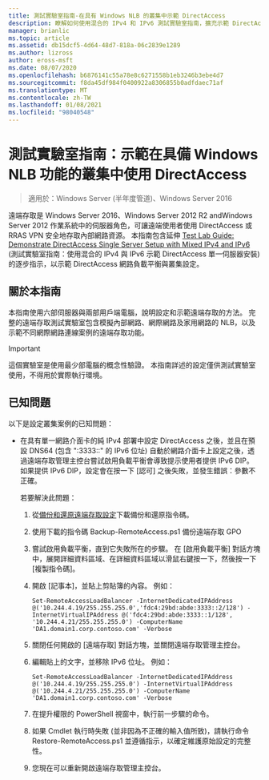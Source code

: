 ```yaml
---
title: 測試實驗室指南-在具有 Windows NLB 的叢集中示範 DirectAccess
description: 瞭解如何使用混合的 IPv4 和 IPv6 測試實驗室指南，擴充示範 DirectAccess 單一伺服器設定，以示範 DirectAccess 網路負載平衡與叢集設定。
manager: brianlic
ms.topic: article
ms.assetid: db15dcf5-4d64-48d7-818a-06c2839e1289
ms.author: lizross
author: eross-msft
ms.date: 08/07/2020
ms.openlocfilehash: b6876141c55a78e8c6271558b1eb3246b3ebe4d7
ms.sourcegitcommit: f8da45df984f0400922a8306855b0adfdaec71af
ms.translationtype: MT
ms.contentlocale: zh-TW
ms.lasthandoff: 01/08/2021
ms.locfileid: "98040548"
---
```

# <a name="test-lab-guide-demonstrate-directaccess-in-a-cluster-with-windows-nlb"></a>測試實驗室指南：示範在具備 Windows NLB 功能的叢集中使用 DirectAccess

>適用於：Windows Server (半年度管道)、Windows Server 2016

遠端存取是 Windows Server 2016、Windows Server 2012 R2 andWindows Server 2012 作業系統中的伺服器角色，可讓遠端使用者使用 DirectAccess 或 RRAS VPN 安全地存取內部網路資源。 本指南包含延伸 [Test Lab Guide: Demonstrate DirectAccess Single Server Setup with Mixed IPv4 and IPv6](https://go.microsoft.com/fwlink/p/?LinkId=237004) (測試實驗室指南：使用混合的 IPv4 與 IPv6 示範 DirectAccess 單一伺服器安裝) 的逐步指示，以示範 DirectAccess 網路負載平衡與叢集設定。

## <a name="about-this-guide"></a>關於本指南
本指南使用六部伺服器與兩部用戶端電腦，說明設定和示範遠端存取的方法。 完整的遠端存取測試實驗室包含模擬內部網路、網際網路及家用網路的 NLB，以及示範不同網際網路連線案例的遠端存取功能。

> [!IMPORTANT]
> 這個實驗室是使用最少部電腦的概念性驗證。 本指南詳述的設定僅供測試實驗室使用，不得用於實際執行環境。

## <a name="known-issues"></a><a name="KnownIssues"></a>已知問題
以下是設定叢集案例的已知問題：

-   在具有單一網路介面卡的純 IPv4 部署中設定 DirectAccess 之後，並且在預設 DNS64 (包含 ":3333::" 的 IPv6 位址) 自動於網路介面卡上設定之後，透過遠端存取管理主控台嘗試啟用負載平衡會導致提示使用者提供 IPv6 DIP。 如果提供 IPv6 DIP，設定會在按一下 [認可] 之後失敗，並發生錯誤：參數不正確。

    若要解決此問題：

    1.  從[備份和還原遠端存取設定](https://gallery.technet.microsoft.com/Back-up-and-Restore-Remote-e157e6a6)下載備份和還原指令碼。

    2.  使用下載的指令碼 Backup-RemoteAccess.ps1 備份遠端存取 GPO

    3.  嘗試啟用負載平衡，直到它失敗所在的步驟。 在 [啟用負載平衡] 對話方塊中，展開詳細資料區域、在詳細資料區域以滑鼠右鍵按一下，然後按一下 [複製指令碼]。

    4.  開啟 [記事本]，並貼上剪貼簿的內容。 例如：

        ```
        Set-RemoteAccessLoadBalancer -InternetDedicatedIPAddress @('10.244.4.19/255.255.255.0','fdc4:29bd:abde:3333::2/128') -InternetVirtualIPAddress @('fdc4:29bd:abde:3333::1/128', '10.244.4.21/255.255.255.0') -ComputerName 'DA1.domain1.corp.contoso.com' -Verbose
        ```

    5.  關閉任何開啟的 [遠端存取] 對話方塊，並關閉遠端存取管理主控台。

    6.  編輯貼上的文字，並移除 IPv6 位址。 例如：

        ```
        Set-RemoteAccessLoadBalancer -InternetDedicatedIPAddress @('10.244.4.19/255.255.255.0') -InternetVirtualIPAddress @('10.244.4.21/255.255.255.0') -ComputerName 'DA1.domain1.corp.contoso.com' -Verbose
        ```

    7.  在提升權限的 PowerShell 視窗中，執行前一步驟的命令。

    8.  如果 Cmdlet 執行時失敗 (並非因為不正確的輸入值所致)，請執行命令 Restore-RemoteAccess.ps1 並遵循指示，以確定維護原始設定的完整性。

    9. 您現在可以重新開啟遠端存取管理主控台。



